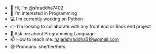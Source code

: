 - 👋 Hi, I’m @shraddha7402
- 👀 I’m interested in Programming
- 💻 I’m currently working on Python
- 👉 I’m looking to collaborate with any front end or Back end project
- 💬 Ask me about Programming Language
- 📫 How to reach me: hajarishraddha519@gmail.com
- 😄 Pronouns: she/her/hers


